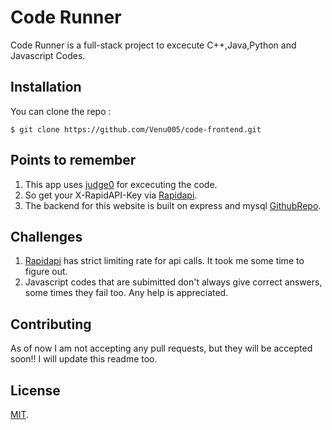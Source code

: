 # Code Runner
Code Runner is a full-stack project to excecute C++,Java,Python and Javascript Codes.

## Installation
You can clone the repo :
  ```
$ git clone https://github.com/Venu005/code-frontend.git
```

## Points to remember
1. This app uses [judge0](https://judge0.com/) for excecuting the code.
2. So get your X-RapidAPI-Key via [Rapidapi](https://rapidapi.com/hub).
3. The backend for this website is built on express and mysql [GithubRepo](https://github.com/Venu005/backend).
## Challenges 
1. [Rapidapi](https://rapidapi.com/hub) has strict limiting rate for api calls. It took me some time to figure out.
2. Javascript codes that are subimitted don't always give correct answers, some times they fail too. Any help is appreciated.
## Contributing
As of now I am not accepting any pull requests, but they will be accepted soon!! I will update this readme too.

## License
[MIT](https://choosealicense.com/licenses/mit/).
